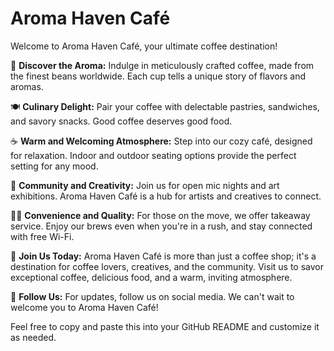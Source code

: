 # Aroma Haven Café

Welcome to Aroma Haven Café, your ultimate coffee destination!

🌟 **Discover the Aroma:** 
Indulge in meticulously crafted coffee, made from the finest beans worldwide. Each cup tells a unique story of flavors and aromas.

🍽️ **Culinary Delight:** 
Pair your coffee with delectable pastries, sandwiches, and savory snacks. Good coffee deserves good food.

☕ **Warm and Welcoming Atmosphere:** 
Step into our cozy café, designed for relaxation. Indoor and outdoor seating options provide the perfect setting for any mood.

🎨 **Community and Creativity:** 
Join us for open mic nights and art exhibitions. Aroma Haven Café is a hub for artists and creatives to connect.

🏃‍♂️ **Convenience and Quality:** 
For those on the move, we offer takeaway service. Enjoy our brews even when you're in a rush, and stay connected with free Wi-Fi.

📍 **Join Us Today:**
Aroma Haven Café is more than just a coffee shop; it's a destination for coffee lovers, creatives, and the community. Visit us to savor exceptional coffee, delicious food, and a warm, inviting atmosphere.

📢 **Follow Us:**
For updates, follow us on social media. We can't wait to welcome you to Aroma Haven Café!

Feel free to copy and paste this into your GitHub README and customize it as needed.
